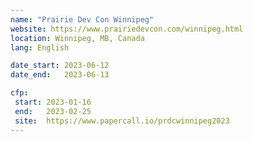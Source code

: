 ```yaml
---
name: "Prairie Dev Con Winnipeg"
website: https://www.prairiedevcon.com/winnipeg.html
location: Winnipeg, MB, Canada
lang: English

date_start: 2023-06-12
date_end:   2023-06-13

cfp:
 start: 2023-01-16
 end:   2023-02-25
 site:  https://www.papercall.io/prdcwinnipeg2023
---
```

